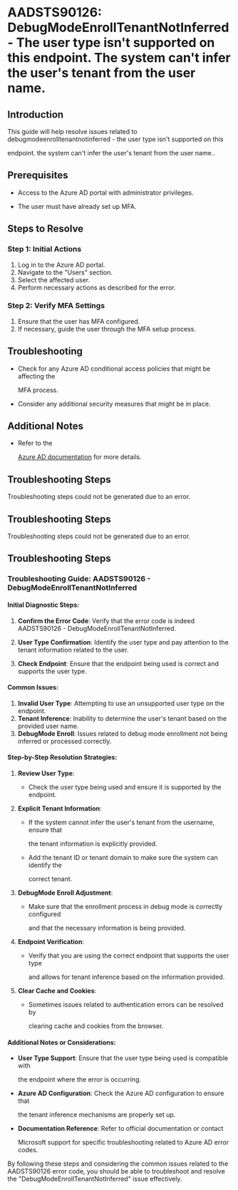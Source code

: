 
# AADSTS90126: DebugModeEnrollTenantNotInferred - The user type isn't supported on this endpoint. The system can't infer the user's tenant from the user name.


## Introduction

This guide will help resolve issues related to
debugmodeenrolltenantnotinferred - the user type isn't supported on this

endpoint. the system can't infer the user's tenant from the user name..


## Prerequisites


* Access to the Azure AD portal with administrator privileges.

* The user must have already set up MFA.


## Steps to Resolve


### Step 1: Initial Actions

1. Log in to the Azure AD portal.
2. Navigate to the "Users" section.
3. Select the affected user.
4. Perform necessary actions as described for the error.


### Step 2: Verify MFA Settings

1. Ensure that the user has MFA configured.
2. If necessary, guide the user through the MFA setup process.


## Troubleshooting


* Check for any Azure AD conditional access policies that might be affecting the

  MFA process.

* Consider any additional security measures that might be in place.


## Additional Notes


* Refer to the

  [Azure AD 
documentation](https://learn.microsoft.com/en-us/azure/active-directory/)
  for more details.


## Troubleshooting Steps

Troubleshooting steps could not be generated due to an error.


## Troubleshooting Steps

Troubleshooting steps could not be generated due to an error.


## Troubleshooting Steps


### Troubleshooting Guide: AADSTS90126 - DebugModeEnrollTenantNotInferred


#### Initial Diagnostic Steps:

1. **Confirm the Error Code**: Verify that the error code is indeed
   AADSTS90126 - DebugModeEnrollTenantNotInferred.

2. **User Type Confirmation**: Identify the user type and pay attention to the
   tenant information related to the user.
3. **Check Endpoint**: Ensure that the endpoint being used is correct and
   supports the user type.


#### Common Issues:

1. **Invalid User Type**: Attempting to use an unsupported user type on the
   endpoint.
2. **Tenant Inference**: Inability to determine the user's tenant based on the
   provided user name.
3. **DebugMode Enroll**: Issues related to debug mode enrollment not being
   inferred or processed correctly.


#### Step-by-Step Resolution Strategies:

1. **Review User Type**:
   * Check the user type being used and ensure it is supported by the endpoint.

2. **Explicit Tenant Information**:

   * If the system cannot infer the user's tenant from the username, ensure that

     the tenant information is explicitly provided.
   * Add the tenant ID or tenant domain to make sure the system can identify the

     correct tenant.

3. **DebugMode Enroll Adjustment**:

   * Make sure that the enrollment process in debug mode is correctly configured

     and that the necessary information is being provided.

4. **Endpoint Verification**:

   * Verify that you are using the correct endpoint that supports the user type

     and allows for tenant inference based on the information provided.

5. **Clear Cache and Cookies**:
   * Sometimes issues related to authentication errors can be resolved by

     clearing cache and cookies from the browser.


#### Additional Notes or Considerations:


* **User Type Support**: Ensure that the user type being used is compatible with

  the endpoint where the error is occurring.

* **Azure AD Configuration**: Check the Azure AD configuration to ensure that

  the tenant inference mechanisms are properly set up.

* **Documentation Reference**: Refer to official documentation or contact

  Microsoft support for specific troubleshooting related to Azure AD error
  codes.

By following these steps and considering the common issues related to the
AADSTS90126 error code, you should be able to troubleshoot and resolve the
"DebugModeEnrollTenantNotInferred" issue effectively.